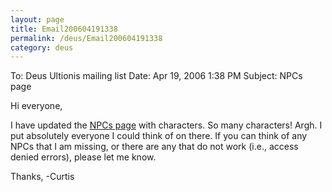 ```yaml
---
layout: page
title: Email200604191338
permalink: /deus/Email200604191338
category: deus
---
```

To: Deus Ultionis mailing list
Date: Apr 19, 2006 1:38 PM
Subject: NPCs page

Hi everyone,

I have updated the [NPCs page](NonPlayerCharacters) with characters. So many characters! Argh. I put absolutely everyone I could think of on there. If you can think of any NPCs that I am missing, or there are any that do not work (i.e., access denied errors), please let me know.

Thanks,
-Curtis
